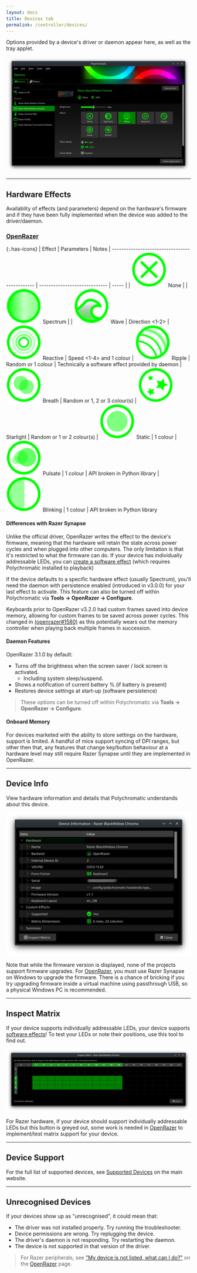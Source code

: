 ```yaml
---
layout: docs
title: Devices tab
permalink: /controller/devices/
---
```


Options provided by a device's driver or daemon appear here, as well
as the tray applet.

![Screenshot of Devices tab](/images/guide/controller.webp)

---

## Hardware Effects

Availablity of effects (and parameters) depend on the hardware's firmware and
if they have been fully implemented when the device was added to the driver/daemon.

### [OpenRazer]

{:.has-icons}
| Effect                                        | Parameters                    | Notes
| --------------------------------------------- | ----------------------------- | ----- |
| ![](/images/effects/none.svg) None            |
| ![](/images/effects/spectrum.svg) Spectrum    |
| ![](/images/effects/wave.svg) Wave            | Direction <1-2>
| ![](/images/effects/reactive.svg) Reactive    | Speed <1-4> and 1 colour
| ![](/images/effects/ripple.svg) Ripple        | Random or 1 colour | Technically a software effect provided by daemon
| ![](/images/effects/breath.svg) Breath        | Random or 1, 2 or 3 colour(s)
| ![](/images/effects/starlight.svg) Starlight  | Random or 1 or 2 colour(s)
| ![](/images/effects/static.svg) Static        | 1 colour
| ![](/images/effects/pulsate.svg) Pulsate      | 1 colour | API broken in Python library
| ![](/images/effects/blinking.svg) Blinking    | 1 colour | API broken in Python library

#### Differences with Razer Synapse

Unlike the official driver, OpenRazer writes the effect to the device's firmware,
meaning that the hardware will retain the state across power cycles and when
plugged into other computers. The only limitation is
that it's restricted to what the firmware can do. If your device has
individually addressable LEDs, you can [create a software effect](/controller/effects/)
(which requires Polychromatic installed to playback)

If the device defaults to a specific hardware effect (usually Spectrum),
you'll need the daemon with persistence enabled (introduced in v3.0.0) for your
last effect to activate. This feature can also be turned off within Polychromatic
via **Tools → OpenRazer → Configure**.

Keyboards prior to OpenRazer v3.2.0 had custom frames saved into device memory,
allowing for custom frames to be saved across power cycles.
This changed in [(openrazer#1580)](https://github.com/openrazer/openrazer/pull/1580)
as this potentially wears out the memory controller when playing back
multiple frames in succession.


#### Daemon Features

OpenRazer 3.1.0 by default:

* Turns off the brightness when the screen saver / lock screen is activated.
  * Including system sleep/suspend.
* Shows a notification of current battery % (if battery is present)
* Restores device settings at start-up (software persistence)

> These options can be turned off within Polychromatic via **Tools → OpenRazer → Configure**.

#### Onboard Memory

For devices marketed with the ability to store settings on the hardware,
support is limited. A handful of mice support syncing of DPI ranges, but other
then that, any features that change key/button behaviour at a hardware level
may still require Razer Synapse until they are implemented in OpenRazer.

---

## Device Info

View hardware information and details that Polychromatic understands about
this device.

![Screenshot of Device Info dialog](/images/guide/device-info.webp)

Note that while the firmware version is displayed, none of the projects support
firmware upgrades. For [OpenRazer], you must use Razer Synapse
on Windows to upgrade the firmware. There is a chance of bricking
if you try upgrading firmware inside a virtual machine using passthrough USB,
so a physical Windows PC is recommended.

---

## Inspect Matrix

If your device supports individually addressable LEDs, your device supports
[software effects](/controller/effects/)! To test your LEDs or note their positions, use this
tool to find out.

![Screenshot of Device Info dialog](/images/guide/inspect-matrix.webp)

For Razer hardware, if your device should support individually
addressable LEDs but this button is greyed out, some work is needed in
[OpenRazer] to implement/test matrix support for your device.

---

## Device Support

For the full list of supported devices, see
[Supported Devices](httpS://polychromatic.app/devices/) on the main website.

---

## Unrecognised Devices

If your devices show up as "unrecognised", it could mean that:

- The driver was not installed properly. Try running the troubleshooter.
- Device permissions are wrong. Try replugging the device.
- The driver's daemon is not responding. Try restarting the daemon.
- The device is not supported in that version of the driver.

> For Razer peripherals, see ["My device is not listed, what can I do?"](/openrazer/#my-device-is-not-listed-what-do-i-do)
> on the [OpenRazer] page.

[OpenRazer]: /openrazer/
